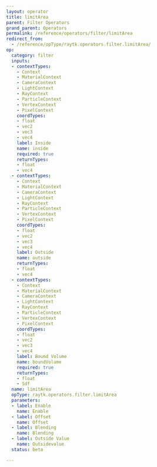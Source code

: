 ```yaml
---
layout: operator
title: limitArea
parent: Filter Operators
grand_parent: Operators
permalink: /reference/operators/filter/limitArea
redirect_from:
  - /reference/opType/raytk.operators.filter.limitArea/
op:
  category: filter
  inputs:
  - contextTypes:
    - Context
    - MaterialContext
    - CameraContext
    - LightContext
    - RayContext
    - ParticleContext
    - VertexContext
    - PixelContext
    coordTypes:
    - float
    - vec2
    - vec3
    - vec4
    label: Inside
    name: inside
    required: true
    returnTypes:
    - float
    - vec4
  - contextTypes:
    - Context
    - MaterialContext
    - CameraContext
    - LightContext
    - RayContext
    - ParticleContext
    - VertexContext
    - PixelContext
    coordTypes:
    - float
    - vec2
    - vec3
    - vec4
    label: Outside
    name: outside
    returnTypes:
    - float
    - vec4
  - contextTypes:
    - Context
    - MaterialContext
    - CameraContext
    - LightContext
    - RayContext
    - ParticleContext
    - VertexContext
    - PixelContext
    coordTypes:
    - float
    - vec2
    - vec3
    - vec4
    label: Bound Volume
    name: boundVolume
    required: true
    returnTypes:
    - float
    - Sdf
  name: limitArea
  opType: raytk.operators.filter.limitArea
  parameters:
  - label: Enable
    name: Enable
  - label: Offset
    name: Offset
  - label: Blending
    name: Blending
  - label: Outside Value
    name: Outsidevalue
  status: beta

---
```

